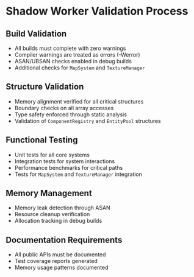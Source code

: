 # Shadow Worker Validation Process

## Build Validation
- All builds must complete with zero warnings
- Compiler warnings are treated as errors (-Werror)
- ASAN/UBSAN checks enabled in debug builds
- Additional checks for `MapSystem` and `TextureManager`

## Structure Validation
- Memory alignment verified for all critical structures
- Boundary checks on all array accesses
- Type safety enforced through static analysis
- Validation of `ComponentRegistry` and `EntityPool` structures

## Functional Testing
- Unit tests for all core systems
- Integration tests for system interactions
- Performance benchmarks for critical paths
- Tests for `MapSystem` and `TextureManager` integration

## Memory Management
- Memory leak detection through ASAN
- Resource cleanup verification
- Allocation tracking in debug builds

## Documentation Requirements
- All public APIs must be documented
- Test coverage reports generated
- Memory usage patterns documented 
